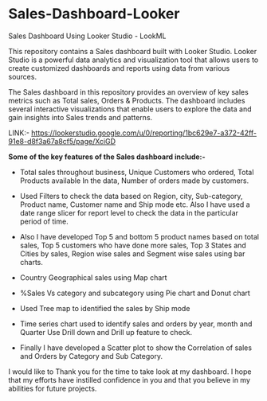 # Sales-Dashboard-Looker
Sales Dashboard Using Looker Studio - LookML

This repository contains a Sales dashboard built with Looker Studio. Looker Studio is a powerful data analytics and visualization tool that allows users to create customized dashboards and reports using data from various sources.

The Sales dashboard in this repository provides an overview of key sales metrics such as Total sales, Orders & Products. 
The dashboard includes several interactive visualizations that enable users to explore the data and gain insights into Sales trends and patterns.

LINK:- https://lookerstudio.google.com/u/0/reporting/1bc629e7-a372-42ff-91e8-d8f3a67a8cf5/page/XciGD

**Some of the key features of the Sales dashboard include:-**

* Total sales throughout business, Unique Customers who ordered, Total Products available In the data, Number of orders made by customers.

*  Used Filters to check the data based on Region, city, Sub-category, Product name, Customer name and Ship mode etc. Also I have used a date range slicer for report level to check the data in the particular period of time.

*  Also I have developed Top 5 and bottom 5 product names based on total sales, Top 5 customers who have done more sales, Top 3 States and Cities by sales, Region wise sales and Segment wise sales using bar charts.

*  Country Geographical sales using Map chart

*  %Sales Vs category and subcategory using Pie chart and Donut chart

*  Used Tree map to identified the sales by Ship mode

*  Time series chart used to identify sales and orders by year, month and Quarter Use Drill down and Drill up feature to check.

*  Finally I have developed a Scatter plot to show the Correlation of sales and Orders by Category and Sub Category.

I would like to Thank you for the time to take look at my dashboard. I hope that my efforts have instilled confidence in you and that you believe in my abilities for future projects.
